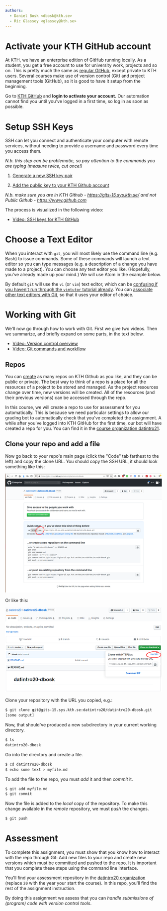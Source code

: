 ```yaml
---
authors:
  - Daniel Bosk <dbosk@kth.se>
  - Ric Glassey <glassey@kth.se>
---
```


# Activate your KTH GitHub account

At KTH, we have an enterprise edition of GitHub running locally. As a
student, you get a free account to use for university work, projects and
so on. This is pretty much the same as [regular GitHub][github], except
private to KTH users. Several courses make use of version control (Git)
and project management tools (GitHub), so it is good to have it setup
from the beginning.

Go to [KTH GitHub][gits] and **login to activate your account.** Our automation 
cannot find you until you've logged in a first time, so log in as soon as 
possible.

[github]: https://github.com
[gits]: https://gits-15.sys.kth.se/


# Setup SSH Keys

SSH can let you connect and authenticate your computer with remote services, 
without needing to provide a username and password every time you access them.

*N.b. this step can be problematic, so pay attention to the commands you
are typing (measure twice, cut once!)*

  1. [Generate a new SSH key pair][github-keypair]

  2. [Add the public key to your KTH Github account][github-addkeys]

[github-keypair]: https://help.github.com/articles/generating-a-new-ssh-key-and-adding-it-to-the-ssh-agent/

[github-addkeys]: https://help.github.com/articles/adding-a-new-ssh-key-to-your-github-account/

*N.b. make sure you are in KTH Github - https://gits-15.sys.kth.se/ and
not Public Github - https://www.github.com*

The process is visualized in the following video:

 - [Video: SSH keys for KTH GitHub][gitskey]

[gitskeypic]: https://img.youtube.com/vi/Sp5AASmX4no/default.jpg
[gitskey]: https://eu.feedbackfruits.com/courses/activity-course/4f236e8e-61bb-41ff-8c4b-7ba8dbaf362f


# Choose a Text Editor

When you interact with `git`, you will most likely use the command line
(e.g. Bash) to issue commands. Some of these commands will launch a text
editor so you can type messages (e.g. a description of a change you have
made to a project). You can choose any text editor you like. (Hopefully, you've 
already made up your mind.) We will use Atom in the example below.

By default `git` will use the `vi` (or `vim`) text editor, which can be 
[confusing if you haven't run through the `vimtutor` tutorial 
already][stackoverflow-exitvim]. You can [associate other text editors with 
Git][github-changeeditor], so that it uses your editor of choice.

[stackoverflow-exitvim]: https://stackoverflow.blog/2017/05/23/stack-overflow-helping-one-million-developers-exit-vim/

[github-changeeditor]: https://help.github.com/articles/associating-text-editors-with-git/


# Working with Git

We'll now go through how to work with Git. First we give two videos. Then we 
summarize, and briefly expand on some parts, in the text below.

 - [Video: Version control overview][vcvid]
 - [Video: Git commands and workflow][gitvid]

[vcpic]: https://img.youtube.com/vi/NZmD7uVDCAA/default.jpg
[vcvid]: https://eu.feedbackfruits.com/courses/activity-course/77c81f23-1fa9-4ea8-b72c-e1295ee80f55

[gitpic]: https://img.youtube.com/vi/gVtsRvTpsIM/default.jpg
[gitvid]: https://eu.feedbackfruits.com/courses/activity-course/c6643f70-2027-4a5c-af1f-85059cff7477

## Repos

You can [create][github-makerepo] as many repos on KTH Github as you like, and 
they can be public or private. The best way to think of a repo is a place for 
all the resources of a project to be stored and managed. As the project
resources change over time, new versions will be created. All of the
resources (and their previous versions) can be accessed through the
repo.

[github-makerepo]: https://help.github.com/articles/create-a-repo/

In this course, we will create a repo to use for assessment for you 
automatically. This is because we need particular settings to allow our grading 
bot to automatically check that you've completed the assignment. A while after 
you've logged into KTH GitHub for the first time, our bot will have created a 
repo for you. You can find it in the [course organization 
datintro21][datintro-org].


## Clone your repo and add a file

Now go back to your repo's main page (click the "Code" tab farthest to the 
left) and copy the clone URL. You should copy the SSH URL, it should look 
something like this:

![Copy the URL for SSH][gh-clone]

[gh-clone]: https://github.com/dbosk/introtools/raw/master/modules/git/gh-clone.png

Or like this:

![Copy the URL for SSH on a non-empty repo][gh-clone-nonempty]

[gh-clone-nonempty]: https://github.com/dbosk/introtools/raw/master/modules/git/gh-clone-nonempty.png

Clone your repository with the URL you copied, e.g.:
```bash
$ git clone git@gits-15.sys.kth.se:datintro20/datintro20-dbosk.git
[some output]
```
Now, that should've produced a new subdirectory in your current working 
directory.
```bash
$ ls
datintro20-dbosk
```

Go into the directory and create a file.
```bash
$ cd datintro20-dbosk
$ echo some text > myfile.md
```

To add the file to the repo, you must *add* it and then *commit* it.
```bash
$ git add myfile.md
$ git commit
```

Now the file is added to the *local* copy of the repository. To make this 
change available in the *remote* repository, we must *push* the changes.
```bash
$ git push
```


# Assessment

To complete this assignment, you must show that you know how to interact with 
the repo through Git: Add new files to your repo and create new versions which 
must be committed and pushed to the repo. It is important that you complete 
these steps using the command line interface.

You'll find your assessment repository in the [datintro20 
organization][datintro-org] (replace `20` with the year your start the course).
In this repo, you'll find the rest of the assignment instruction.

[datintro-org]: https://gits-15.sys.kth.se/datintro20

By doing this assignment we assess that you can *handle submissions of 
(program) code with version control tools*.

